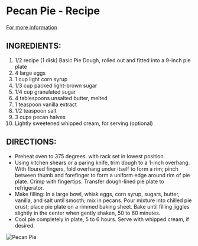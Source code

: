 # Pecan Pie - Recipe

[For more information](http://www.marthastewart.com/312503/pecan-pie)

## INGREDIENTS:
1. 1/2 recipe (1 disk) Basic Pie Dough, rolled out and fitted into a 9-inch pie plate
2. 4 large eggs
3. 1 cup light corn syrup
4. 1/3 cup packed light-brown sugar
5. 1/4 cup granulated sugar
6. 4 tablespoons unsalted butter, melted
7. 1 teaspoon vanilla extract
8. 1/2 teaspoon salt
9. 3 cups pecan halves
10. Lightly sweetened whipped cream, for serving (optional)

## DIRECTIONS:
- Preheat oven to 375 degrees. with rack set in lowest position.
- Using kitchen shears or a paring knife, trim dough to a 1-inch overhang. With floured fingers, fold overhang under itself to form a rim; pinch between thumb and forefinger to form a uniform edge around rim of pie plate. Crimp with fingertips. Transfer dough-lined pie plate to refrigerator.
- Make filling: In a large bowl, whisk eggs, corn syrup, sugars, butter, vanilla, and salt until smooth; mix in pecans. Pour mixture into chilled pie crust; place pie plate on a rimmed baking sheet. Bake until filling jiggles slightly in the center when gently shaken, 50 to 60 minutes.
- Cool pie completely in plate, 5 to 6 hours. Serve with whipped cream, if desired.

![Pecan Pie](pecanpie.jpg)